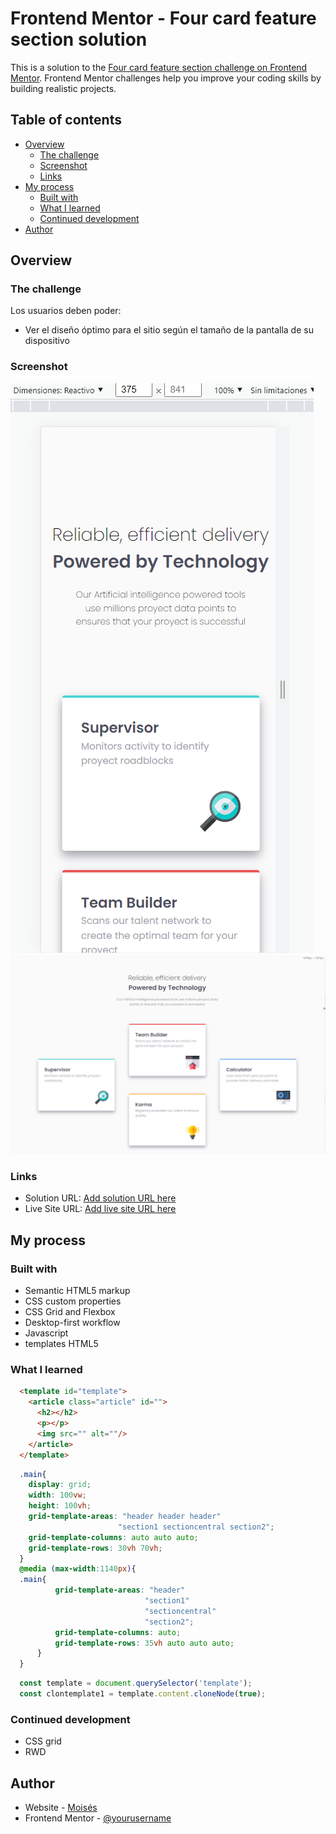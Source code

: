 # Frontend Mentor - Four card feature section solution

This is a solution to the [Four card feature section challenge on Frontend Mentor](https://www.frontendmentor.io/challenges/four-card-feature-section-weK1eFYK). Frontend Mentor challenges help you improve your coding skills by building realistic projects. 

## Table of contents

- [Overview](#overview)
  - [The challenge](#the-challenge)
  - [Screenshot](#screenshot)
  - [Links](#links)
- [My process](#my-process)
  - [Built with](#built-with)
  - [What I learned](#what-i-learned)
  - [Continued development](#continued-development)
- [Author](#author)


## Overview

### The challenge

Los usuarios deben poder:

- Ver el diseño óptimo para el sitio según el tamaño de la pantalla de su dispositivo

### Screenshot

![](images/375px.png)
![](images/1440px.png)

### Links

- Solution URL: [Add solution URL here](https://your-solution-url.com)
- Live Site URL: [Add live site URL here](https://your-live-site-url.com)

## My process

### Built with

- Semantic HTML5 markup
- CSS custom properties
- CSS Grid and Flexbox
- Desktop-first workflow
- Javascript
- templates HTML5

### What I learned

```html
  <template id="template">
    <article class="article" id="">
      <h2></h2>
      <p></p>
      <img src="" alt=""/>
    </article>
  </template>
```
```css
  .main{
    display: grid;
    width: 100vw;
    height: 100vh;
    grid-template-areas: "header header header"
                        "section1 sectioncentral section2";
    grid-template-columns: auto auto auto;
    grid-template-rows: 30vh 70vh;
  }
  @media (max-width:1140px){
  .main{
          grid-template-areas: "header"
                              "section1"
                              "sectioncentral"
                              "section2";
          grid-template-columns: auto;
          grid-template-rows: 35vh auto auto auto;
      }
  }
```
```js
  const template = document.querySelector('template');
  const clontemplate1 = template.content.cloneNode(true);
```

### Continued development

- CSS grid
- RWD


## Author

- Website - [Moisés](https://www.your-site.com)
- Frontend Mentor - [@yourusername](https://www.frontendmentor.io/profile/yourusername)
